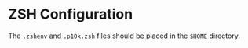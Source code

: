 # ZSH Configuration

The `.zshenv` and `.p10k.zsh` files should be placed in the `$HOME` directory.
